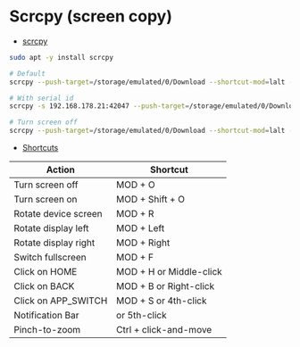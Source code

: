 # Scrcpy (screen copy)

* [scrcpy](https://github.com/Genymobile/scrcpy)

```bash
sudo apt -y install scrcpy

# Default
scrcpy --push-target=/storage/emulated/0/Download --shortcut-mod=lalt --show-touches --stay-awake

# With serial id
scrcpy -s 192.168.178.21:42047 --push-target=/storage/emulated/0/Download --shortcut-mod=lalt --show-touches --stay-awake

# Turn screen off
scrcpy --push-target=/storage/emulated/0/Download --shortcut-mod=lalt --show-touches --stay-awake --turn-screen-off
```

* [Shortcuts](https://github.com/Genymobile/scrcpy#shortcuts)

| Action                  | Shortcut                |
| ----------------------- | ----------------------- |
| Turn screen off         | MOD + O                 |
| Turn screen on          | MOD + Shift + O         |
| Rotate device screen    | MOD + R                 |
| Rotate display left     | MOD + Left              |
| Rotate display right    | MOD + Right             |
| Switch fullscreen       | MOD + F                 |
| Click on HOME           | MOD + H or Middle-click |
| Click on BACK           | MOD + B or Right-click  |
| Click on APP_SWITCH     | MOD + S or 4th-click    |
| Notification Bar        |         or 5th-click    |
| Pinch-to-zoom           | Ctrl + click-and-move   |
